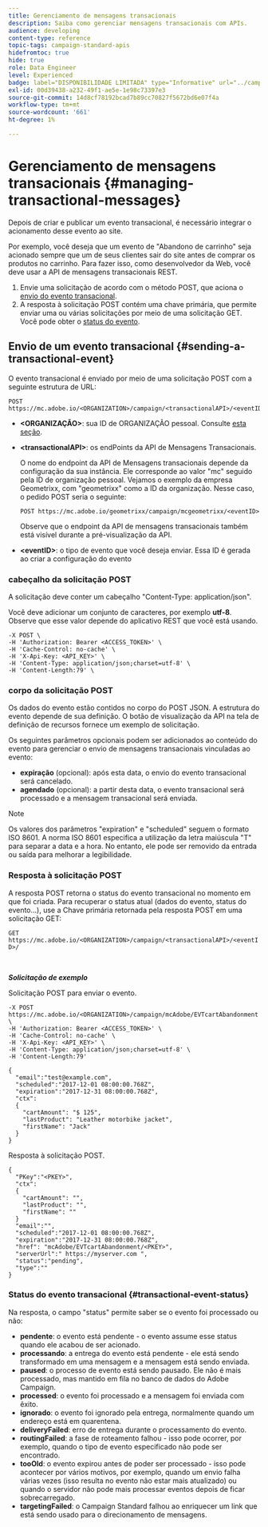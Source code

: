 ```yaml
---
title: Gerenciamento de mensagens transacionais
description: Saiba como gerenciar mensagens transacionais com APIs.
audience: developing
content-type: reference
topic-tags: campaign-standard-apis
hidefromtoc: true
hide: true
role: Data Engineer
level: Experienced
badge: label="DISPONIBILIDADE LIMITADA" type="Informative" url="../campaign-standard-migration-home.md" tooltip="Restrito a usuários migrados do Campaign Standard"
exl-id: 00d39438-a232-49f1-ae5e-1e98c73397e3
source-git-commit: 14d8cf78192bcad7b89cc70827f5672bd6e07f4a
workflow-type: tm+mt
source-wordcount: '661'
ht-degree: 1%

---
```


# Gerenciamento de mensagens transacionais {#managing-transactional-messages}

Depois de criar e publicar um evento transacional, é necessário integrar o acionamento desse evento ao site.

Por exemplo, você deseja que um evento de &quot;Abandono de carrinho&quot; seja acionado sempre que um de seus clientes sair do site antes de comprar os produtos no carrinho. Para fazer isso, como desenvolvedor da Web, você deve usar a API de mensagens transacionais REST.

1. Envie uma solicitação de acordo com o método POST, que aciona o [envio do evento transacional](#sending-a-transactional-event).
1. A resposta à solicitação POST contém uma chave primária, que permite enviar uma ou várias solicitações por meio de uma solicitação GET. Você pode obter o [status do evento](#transactional-event-status).

## Envio de um evento transacional {#sending-a-transactional-event}

O evento transacional é enviado por meio de uma solicitação POST com a seguinte estrutura de URL:

```
POST https://mc.adobe.io/<ORGANIZATION>/campaign/<transactionalAPI>/<eventID>
```

* **&lt;ORGANIZAÇÃO>**: sua ID de ORGANIZAÇÃO pessoal. Consulte [esta seção](must-read.md).

* **&lt;transactionalAPI>**: os endPoints da API de Mensagens Transacionais.

  O nome do endpoint da API de Mensagens transacionais depende da configuração da sua instância. Ele corresponde ao valor &quot;mc&quot; seguido pela ID de organização pessoal. Vejamos o exemplo da empresa Geometrixx, com &quot;geometrixx&quot; como a ID da organização. Nesse caso, o pedido POST seria o seguinte:

  `POST https://mc.adobe.io/geometrixx/campaign/mcgeometrixx/<eventID>`

  Observe que o endpoint da API de mensagens transacionais também está visível durante a pré-visualização da API.

* **&lt;eventID>**: o tipo de evento que você deseja enviar. Essa ID é gerada ao criar a configuração do evento

### cabeçalho da solicitação POST

A solicitação deve conter um cabeçalho &quot;Content-Type: application/json&quot;.

Você deve adicionar um conjunto de caracteres, por exemplo **utf-8**. Observe que esse valor depende do aplicativo REST que você está usando.

```
-X POST \
-H 'Authorization: Bearer <ACCESS_TOKEN>' \
-H 'Cache-Control: no-cache' \
-H 'X-Api-Key: <API_KEY>' \
-H 'Content-Type: application/json;charset=utf-8' \
-H 'Content-Length:79' \
```

### corpo da solicitação POST

Os dados do evento estão contidos no corpo do POST JSON. A estrutura do evento depende de sua definição. O botão de visualização da API na tela de definição de recursos fornece um exemplo de solicitação.

Os seguintes parâmetros opcionais podem ser adicionados ao conteúdo do evento para gerenciar o envio de mensagens transacionais vinculadas ao evento:

* **expiração** (opcional): após esta data, o envio do evento transacional será cancelado.
* **agendado** (opcional): a partir desta data, o evento transacional será processado e a mensagem transacional será enviada.

>[!NOTE]
>
>Os valores dos parâmetros &quot;expiration&quot; e &quot;scheduled&quot; seguem o formato ISO 8601. A norma ISO 8601 especifica a utilização da letra maiúscula &quot;T&quot; para separar a data e a hora. No entanto, ele pode ser removido da entrada ou saída para melhorar a legibilidade.

### Resposta à solicitação POST

A resposta POST retorna o status do evento transacional no momento em que foi criada. Para recuperar o status atual (dados do evento, status do evento...), use a Chave primária retornada pela resposta POST em uma solicitação GET:

`GET https://mc.adobe.io/<ORGANIZATION>/campaign/<transactionalAPI>/<eventID>/`

<br/>

***Solicitação de exemplo***

Solicitação POST para enviar o evento.

```
-X POST https://mc.adobe.io/<ORGANIZATION>/campaign/mcAdobe/EVTcartAbandonment \
-H 'Authorization: Bearer <ACCESS_TOKEN>' \
-H 'Cache-Control: no-cache' \
-H 'X-Api-Key: <API_KEY>' \
-H 'Content-Type: application/json;charset=utf-8' \
-H 'Content-Length:79'

{
  "email":"test@example.com",
  "scheduled":"2017-12-01 08:00:00.768Z",
  "expiration":"2017-12-31 08:00:00.768Z",
  "ctx":
  {
    "cartAmount": "$ 125",
    "lastProduct": "Leather motorbike jacket",
    "firstName": "Jack"
  }
}
```

Resposta à solicitação POST.

```
{
  "PKey":"<PKEY>",
  "ctx":
  {
    "cartAmount": "",
    "lastProduct": "",
    "firstName": ""
  }
  "email":"",
  "scheduled":"2017-12-01 08:00:00.768Z",
  "expiration":"2017-12-31 08:00:00.768Z",
  "href": "mcAdobe/EVTcartAbandonment/<PKEY>",
  "serverUrl":" https://myserver.com ",
  "status":"pending",
  "type":""
}
```

### Status do evento transacional {#transactional-event-status}

Na resposta, o campo &quot;status&quot; permite saber se o evento foi processado ou não:

* **pendente**: o evento está pendente - o evento assume esse status quando ele acabou de ser acionado.
* **processando**: a entrega do evento está pendente - ele está sendo transformado em uma mensagem e a mensagem está sendo enviada.
* **paused**: o processo de evento está sendo pausado. Ele não é mais processado, mas mantido em fila no banco de dados do Adobe Campaign.
* **processed**: o evento foi processado e a mensagem foi enviada com êxito.
* **ignorado**: o evento foi ignorado pela entrega, normalmente quando um endereço está em quarentena.
* **deliveryFailed**: erro de entrega durante o processamento do evento.
* **routingFailed**: a fase de roteamento falhou - isso pode ocorrer, por exemplo, quando o tipo de evento especificado não pode ser encontrado.
* **tooOld**: o evento expirou antes de poder ser processado - isso pode acontecer por vários motivos, por exemplo, quando um envio falha várias vezes (isso resulta no evento não estar mais atualizado) ou quando o servidor não pode mais processar eventos depois de ficar sobrecarregado.
* **targetingFailed**: o Campaign Standard falhou ao enriquecer um link que está sendo usado para o direcionamento de mensagens.
